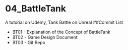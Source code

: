 # 04_BattleTank
A tutorial on Udemy, Tank Battle on Unreal
##Commit List
* BT01 - Explanation of the Concept of BattleTank
* BT02 - Game Design Document
* BT03 - Git Repo